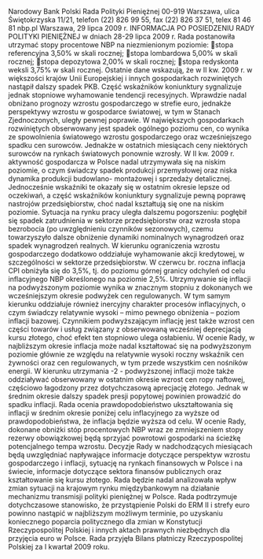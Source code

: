 Narodowy Bank Polski
Rada Polityki Pieniężnej
00-919 Warszawa, ulica Świętokrzyska 11/21, telefon (22) 826 99 55, fax (22) 826 37 51,
telex 81 46 81 nbp.pl
Warszawa, 29 lipca 2009 r.
INFORMACJA PO POSIEDZENIU RADY POLITYKI PIENIĘŻNEJ
w dniach 28-29 lipca 2009 r.
Rada postanowiła utrzymać stopy procentowe NBP na niezmienionym poziomie:
stopa referencyjna 3,50% w skali rocznej;
stopa lombardowa 5,00% w skali rocznej;
stopa depozytowa 2,00% w skali rocznej;
stopa redyskonta weksli 3,75% w skali rocznej.
Ostatnie dane wskazują, że w II kw. 2009 r. w większości krajów Unii Europejskiej i innych
gospodarkach rozwiniętych nastąpił dalszy spadek PKB. Część wskaźników koniunktury
sygnalizuje jednak stopniowe wyhamowanie tendencji recesyjnych. Wprawdzie nadal obniżano
prognozy wzrostu gospodarczego w strefie euro, jednakże perspektywy wzrostu w gospodarce
światowej, w tym w Stanach Zjednoczonych, uległy pewnej poprawie.
W największych gospodarkach rozwiniętych obserwowany jest spadek ogólnego poziomu cen, co
wynika ze spowolnienia światowego wzrostu gospodarczego oraz wcześniejszego spadku cen
surowców. Jednakże w ostatnich miesiącach ceny niektórych surowców na rynkach światowych
ponownie wzrosły.
W II kw. 2009 r. aktywność gospodarcza w Polsce nadal utrzymywała się na niskim poziomie, o
czym świadczy spadek produkcji przemysłowej oraz niska dynamika produkcji budowlano-
montażowej i sprzedaży detalicznej. Jednocześnie wskaźniki te okazały się w ostatnim okresie
lepsze od oczekiwań, a część wskaźników koniunktury sygnalizuje pewną poprawę nastrojów
przedsiębiorstw, choć nadal kształtują się one na niskim poziomie. Sytuacja na rynku pracy uległa
dalszemu pogorszeniu: pogłębił się spadek zatrudnienia w sektorze przedsiębiorstw oraz wzrosła
stopa bezrobocia (po uwzględnieniu czynników sezonowych), czemu towarzyszyło dalsze
obniżenie dynamiki nominalnych wynagrodzeń oraz spadek wynagrodzeń realnych. W kierunku
ograniczenia wzrostu gospodarczego dodatkowo oddziałuje wyhamowanie akcji kredytowej, w
szczególności w sektorze przedsiębiorstw.
W czerwcu br. roczna inflacja CPI obniżyła się do 3,5%, tj. do poziomu górnej granicy odchyleń od
celu inflacyjnego NBP określonego na poziomie 2,5%. Utrzymywanie się inflacji na
podwyższonym poziomie wynika w znacznym stopniu z dokonanych we wcześniejszym okresie
podwyżek cen regulowanych. W tym samym kierunku oddziałuje również inercyjny charakter
procesów inflacyjnych, o czym świadczy relatywnie wysoki – mimo pewnego obniżenia – poziom
inflacji bazowej. Czynnikiem podwyższającym inflację jest także wzrost cen części towarów i usług
związany z obserwowaną wcześniej deprecjacją kursu złotego, choć efekt ten stopniowo ulega
osłabieniu.
W ocenie Rady, w najbliższym okresie inflacja może nadal kształtować się na podwyższonym
poziomie głównie ze względu na relatywnie wysoki roczny wskaźnik cen żywności oraz cen
regulowanych, w tym przede wszystkim cen nośników energii. W kierunku utrzymania
-2 -
podwyższonej inflacji może także oddziaływać obserwowany w ostatnim okresie wzrost cen ropy
naftowej, częściowo łagodzony przez dotychczasową aprecjację złotego. Jednak w średnim okresie
dalszy spadek presji popytowej powinien prowadzić do spadku inflacji.
Rada ocenia prawdopodobieństwo ukształtowania się inflacji w średnim okresie poniżej celu
inflacyjnego za wyższe od prawdopodobieństwa, że inflacja będzie wyższa od celu. W ocenie Rady,
dokonane obniżki stóp procentowych NBP wraz ze zmniejszeniem stopy rezerwy obowiązkowej
będą sprzyjać powrotowi gospodarki na ścieżkę potencjalnego tempa wzrostu.
Decyzje Rady w
nadchodzących miesiącach będą uwzględniać napływające informacje dotyczące perspektyw
wzrostu gospodarczego i inflacji, sytuację na rynkach finansowych w Polsce i na świecie,
informacje dotyczące sektora finansów publicznych oraz kształtowanie się kursu złotego.
Rada będzie nadal analizowała wpływ zmian sytuacji na krajowym rynku międzybankowym na
działanie mechanizmu transmisji polityki pieniężnej w Polsce.
Rada podtrzymuje dotychczasowe stanowisko, że przystąpienie Polski do ERM II i strefy euro
powinno nastąpić w najbliższym możliwym terminie, po uzyskaniu koniecznego poparcia
politycznego dla zmian w Konstytucji Rzeczypospolitej Polskiej i innych aktach prawnych
niezbędnych dla przyjęcia euro w Polsce.
Rada przyjęła Bilans płatniczy Rzeczypospolitej Polskiej za I kwartał 2009 roku.
